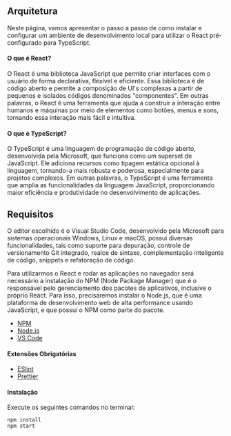 ## Arquitetura

Neste página, vamos apresentar o passo a passo de como instalar e configurar um ambiente de desenvolvimento local para utilizar o React pré-configurado para TypeScript.

#### O que é React?

O React é uma biblioteca JavaScript que permite criar interfaces com o usuário de forma declarativa, flexível e eficiente. Essa biblioteca é de código aberto e permite a composição de UI's complexas a partir de pequenos e isolados códigos denominados "componentes". Em outras palavras, o React é uma ferramenta que ajuda a construir a interação entre humanos e máquinas por meio de elementos como botões, menus e sons, tornando essa interação mais fácil e intuitiva.

#### O que é TypeScript?

O TypeScript é uma linguagem de programação de código aberto, desenvolvida pela Microsoft, que funciona como um superset de JavaScript. Ele adiciona recursos como tipagem estática opcional à linguagem, tornando-a mais robusta e poderosa, especialmente para projetos complexos. Em outras palavras, o TypeScript é uma ferramenta que amplia as funcionalidades da linguagem JavaScript, proporcionando maior eficiência e produtividade no desenvolvimento de aplicações.

## Requisitos

O editor escolhido é o Visual Studio Code, desenvolvido pela Microsoft para sistemas operacionais Windows, Linux e macOS, possui diversas funcionalidades, tais como suporte para depuração, controle de versionamento Git integrado, realce de sintaxe, complementação inteligente de código, snippets e refatoração de código.

Para utilizarmos o React e rodar as aplicações no navegador será necessário a instalação do NPM (Node Package Manager) que é o responsável pelo gerenciamento dos pacotes de aplicativos, inclusive o próprio React. Para isso, precisaremos instalar o Node.js, que é uma plataforma de desenvolvimento web de alta performance usando JavaScript, e que possuí o NPM como parte do pacote.

* [NPM ](https://docs.npmjs.com/downloading-and-installing-node-js-and-npm)
* [Node.js](https://nodejs.org/en)
* [VS Code](https://code.visualstudio.com/download)

#### Extensões Obrigatórias

* [ESlint](https://marketplace.visualstudio.com/items?itemName=dbaeumer.vscode-eslint)
* [Prettier](https://marketplace.visualstudio.com/items?itemName=esbenp.prettier-vscode)

#### Instalação

Execute os seguintes comandos no terminal:
```
npm install
npm start

```
